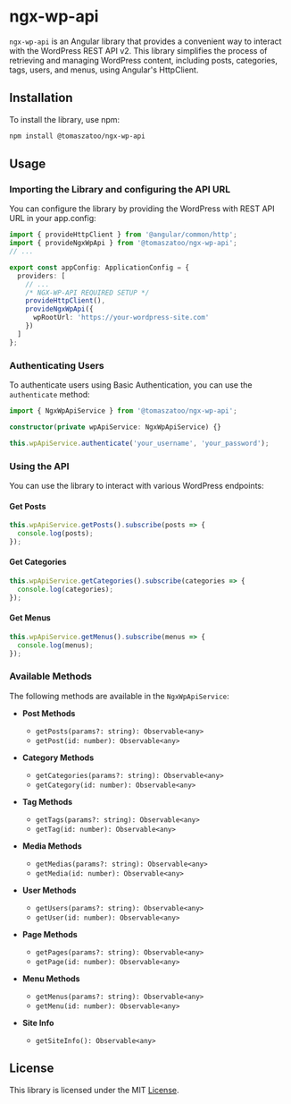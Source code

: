 # ngx-wp-api

`ngx-wp-api` is an Angular library that provides a convenient way to interact with the WordPress REST API v2. This library simplifies the process of retrieving and managing WordPress content, including posts, categories, tags, users, and menus, using Angular's HttpClient.

## Installation

To install the library, use npm:

```bash
npm install @tomaszatoo/ngx-wp-api
```

## Usage

### Importing the Library and configuring the API URL

You can configure the library by providing the WordPress with REST API URL in your app.config:

```typescript
import { provideHttpClient } from '@angular/common/http';
import { provideNgxWpApi } from '@tomaszatoo/ngx-wp-api';
// ...

export const appConfig: ApplicationConfig = {
  providers: [
    // ...
    /* NGX-WP-API REQUIRED SETUP */
    provideHttpClient(),
    provideNgxWpApi({
      wpRootUrl: 'https://your-wordpress-site.com'
    })
  ]
};
```

### Authenticating Users

To authenticate users using Basic Authentication, you can use the `authenticate` method:

```typescript
import { NgxWpApiService } from '@tomaszatoo/ngx-wp-api';

constructor(private wpApiService: NgxWpApiService) {}

this.wpApiService.authenticate('your_username', 'your_password');
```

### Using the API

You can use the library to interact with various WordPress endpoints:

#### Get Posts

```typescript
this.wpApiService.getPosts().subscribe(posts => {
  console.log(posts);
});
```

#### Get Categories

```typescript
this.wpApiService.getCategories().subscribe(categories => {
  console.log(categories);
});
```

#### Get Menus

```typescript
this.wpApiService.getMenus().subscribe(menus => {
  console.log(menus);
});
```

### Available Methods

The following methods are available in the `NgxWpApiService`:

- **Post Methods**
  - `getPosts(params?: string): Observable<any>`
  - `getPost(id: number): Observable<any>`

- **Category Methods**
  - `getCategories(params?: string): Observable<any>`
  - `getCategory(id: number): Observable<any>`

- **Tag Methods**
  - `getTags(params?: string): Observable<any>`
  - `getTag(id: number): Observable<any>`

- **Media Methods**
  - `getMedias(params?: string): Observable<any>`
  - `getMedia(id: number): Observable<any>`

- **User Methods**
  - `getUsers(params?: string): Observable<any>`
  - `getUser(id: number): Observable<any>`

- **Page Methods**
  - `getPages(params?: string): Observable<any>`
  - `getPage(id: number): Observable<any>`

- **Menu Methods**
  - `getMenus(params?: string): Observable<any>`
  - `getMenu(id: number): Observable<any>`

- **Site Info**
  - `getSiteInfo(): Observable<any>`

## License

This library is licensed under the MIT [License](./LICENSE).
